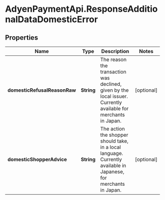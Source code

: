 # AdyenPaymentApi.ResponseAdditionalDataDomesticError

## Properties

Name | Type | Description | Notes
------------ | ------------- | ------------- | -------------
**domesticRefusalReasonRaw** | **String** | The reason the transaction was declined, given by the local issuer.  Currently available for merchants in Japan. | [optional] 
**domesticShopperAdvice** | **String** | The action the shopper should take, in a local language.  Currently available in Japanese, for merchants in Japan. | [optional] 


